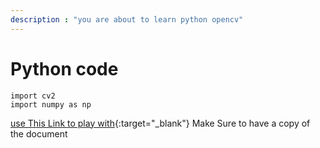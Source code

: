 ```yaml
---
description : "you are about to learn python opencv"
---
```

# Python code
```
import cv2
import numpy as np

```
[use This Link to play with](https://colab.research.google.com/drive/1FhjIQAL-EoS2eq23GpPhGZ2zAGaic8_o?usp=sharing){:target="_blank"} Make Sure to have a copy of the document
